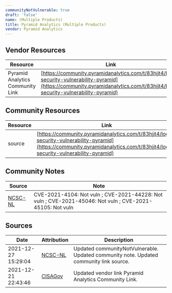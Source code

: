 ```yaml
---
communityNotVulnerable: true
draft: 'false'
name: (Multiple Products)
title: Pyramid Analytics (Multiple Products)
vendor: Pyramid Analytics
---
```


## Vendor Resources
| Resource | Link |
| --- | --- |
| Pyramid Analytics Community Link | [https://community.pyramidanalytics.com/t/83hjjt4/log4j-security-vulnerability-pyramid](https://community.pyramidanalytics.com/t/83hjjt4/log4j-security-vulnerability-pyramid) |

## Community Resources
| Resource | Link |
| --- | --- |
| source | [https://community.pyramidanalytics.com/t/83hjjt4/log4j-security-vulnerability-pyramid](https://community.pyramidanalytics.com/t/83hjjt4/log4j-security-vulnerability-pyramid) |

## Community Notes
| Source | Note |
| --- | --- |
| [NCSC-NL](https://github.com/NCSC-NL/log4shell/blob/main/software/README.md) | CVE-2021-4104: Not vuln ; CVE-2021-44228: Not vuln ; CVE-2021-45046: Not vuln ; CVE-2021-45105: Not vuln </ul> |

## Sources
| Date | Attribution | Description |
| --- | --- | --- |
| 2021-12-27 15:29:04 | [NCSC-NL](https://github.com/NCSC-NL/log4shell/blob/main/software/README.md) | Updated communityNotVulnerable. Updated community note. Updated community link source.  |
| 2021-12-21 22:43:46 | [CISAGov](https://raw.githubusercontent.com/cisagov/log4j-affected-db/develop/README.md) | Updated vendor link Pyramid Analytics Community Link.  |
